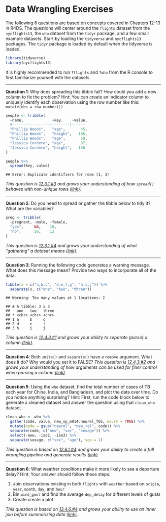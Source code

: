 Data Wrangling Exercises
================

The following 6 questions are based on concepts covered in Chapters 12-13 in R4DS. The questions will center around the `flights` dataset from the `nycflights13`, the `who` dataset from the `tidyr` package, and a few small example datasets. Start by loading the `tidyverse` and `nycflights13` packages. The `tidyr` package is loaded by default when the tidyverse is loaded.

``` r
library(tidyverse)
library(nycflights13)
```

It is highly recommended to run `?flights` and `?who` from the R console to first familiarize yourself with the datasets.

------------------------------------------------------------------------

**Question 1**: Why does spreading this tibble fail? How could you add a new column to fix the problem? Hint: You can create an indicator column to uniquely identify each observation using the row number like this: `mutate(obs = row_number())`

``` r
people <- tribble(
  ~name,             ~key,    ~value,
  #-----------------|--------|------
  "Phillip Woods",   "age",       45,
  "Phillip Woods",   "height",   186,
  "Phillip Woods",   "age",       50,
  "Jessica Cordero", "age",       37,
  "Jessica Cordero", "height",   156
)

people %>% 
  spread(key, value)
```

    ## Error: Duplicate identifiers for rows (1, 3)

*This question is [12.3.1.\#3](http://r4ds.had.co.nz/tidy-data.html#exercises-22) and grows your understanding of how `spread()` behaves with non-unique rows [(link)](http://r4ds.had.co.nz/tidy-data.html#spreading).*

------------------------------------------------------------------------

**Question 2**: Do you need to spread or gather the tibble below to tidy it? What are the variables?

``` r
preg <- tribble(
  ~pregnant, ~male, ~female,
  "yes",     NA,    10,
  "no",      20,    12
)
```

*This question is [12.3.1.\#4](http://r4ds.had.co.nz/tidy-data.html#exercises-22) and grows your understanding of what "gathering" a dataset means [(link)](http://r4ds.had.co.nz/tidy-data.html#gathering).*

------------------------------------------------------------------------

**Question 3**: Running the following code generates a warning message. What does this message mean? Provide two ways to incorporate all of the data.

``` r
tibble(x = c("a,b,c", "d,e,f,g", "h,i,j")) %>% 
  separate(x, c("one", "two", "three"))
```

    ## Warning: Too many values at 1 locations: 2

    ## # A tibble: 3 x 3
    ##   one   two   three
    ## * <chr> <chr> <chr>
    ## 1 a     b     c    
    ## 2 d     e     f    
    ## 3 h     i     j

*This question is [12.4.3.\#1](http://r4ds.had.co.nz/tidy-data.html#exercises-23) and grows your ability to separate (parse) a column [(link)](http://r4ds.had.co.nz/tidy-data.html#separate).*

------------------------------------------------------------------------

**Question 4**: Both `unite()` and `separate()` have a `remove` argument. What does it do? Why would you set it to FALSE?
*This question is [12.4.3.\#2](http://r4ds.had.co.nz/tidy-data.html#exercises-23) and grows your understanding of how arguments can be used for finer control when parsing a column [(link)](http://r4ds.had.co.nz/tidy-data.html#spreading-and-gathering).*

------------------------------------------------------------------------

**Question 5**: Using the `who` dataset, find the total number of cases of TB each year for China, India, and Bangladesh, and plot the data over time. Do you notice anything surprising? Hint: First, run the code block below to generate a cleaned dataset and answer the question using that `clean_who` dataset.

``` r
clean_who <- who %>%
  gather(code, value, new_sp_m014:newrel_f65, na.rm = TRUE) %>% 
  mutate(code = gsub("newrel", "new_rel", code)) %>%
  separate(code, c("new", "var", "sexage")) %>% 
  select(-new, -iso2, -iso3) %>% 
  separate(sexage, c("sex", "age"), sep = 1)
```

*This question is based on [12.6.1.\#4](http://r4ds.had.co.nz/tidy-data.html#exercises-25) and grows your ability to create a full wrangling pipeline and generate results [(link)](http://r4ds.had.co.nz/tidy-data.html#case-study).*

------------------------------------------------------------------------

**Question 6**: What weather conditions make it more likely to see a departure delay? Hint: Your answer should follow these steps:

1.  Join observations existing in both `flights` with `weather` based on `origin`, `year`, `month`, `day`, and `hour`
2.  Bin `wind_gust` and find the average `dep_delay` for different levels of gusts
3.  Create create a plot

*This question is based on [13.4.6.\#4](http://r4ds.had.co.nz/relational-data.html#exercises-28) and grows your ability to use an inner join before summarizing data [(link)](http://r4ds.had.co.nz/relational-data.html#inner-join).*
